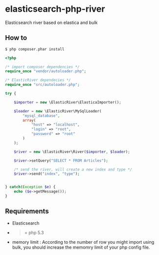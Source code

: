 # elasticsearch-php-river
Elasticsearch river based on elastica and bulk


## How to


```bash
$ php composer.phar install
```


```php
<?php

/* import composer dependencies */
require_once "vendor/autoloader.php";

/* ElasticRiver dependecies */
require_once "src/autoloader.php";

try {

    $importer = new \ElasticRiver\ElasticaImporter();

    $loader = new \ElasticRiver\MySqlLoader(
        "mysql_database",
        array(
            "host" => "localhost",
            "login" => "root",
            "password" => "root"
        )
    );

    $river = new \ElasticRiver\River($importer, $loader);

    $river->setQuery("SELECT * FROM Articles");

    /* send the river, will create a new index and type */
    $river->send("index", "type");


} catch(Exception $e) {
    echo ($e->getMessage());
}
```


## Requirements

- Elasticsearch
- >= php 5.3
- memory limit : According to the number of row you might import using bulk, you should increase the memomry limit of your php config file.
